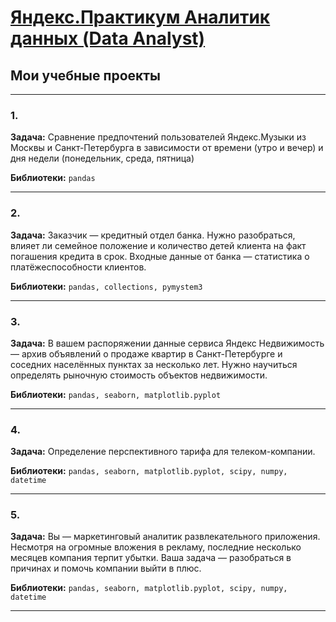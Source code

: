 # [Яндекс.Практикум Аналитик данных (Data Analyst)](https://praktikum.yandex.ru/data-analyst/)
## Мои учебные проекты
<hr>

### 1. 

**Задача:**
Сравнение предпочтений пользователей Яндекс.Музыки из Москвы и Санкт-Петербурга в зависимости от времени (утро и вечер) и дня недели (понедельник, среда, пятница)

**Библиотеки:**
`pandas`
<hr>

### 2.

**Задача:**
Заказчик — кредитный отдел банка. Нужно разобраться, влияет ли семейное положение и количество детей клиента на факт погашения кредита в срок. Входные данные от банка — статистика о платёжеспособности клиентов.

**Библиотеки:**
`pandas, collections, pymystem3`
<hr>

### 3.
**Задача:**
В вашем распоряжении данные сервиса Яндекс Недвижимость — архив объявлений о продаже квартир в Санкт-Петербурге и соседних населённых пунктах за несколько лет. Нужно научиться определять рыночную стоимость объектов недвижимости.

**Библиотеки:**
`pandas, seaborn, matplotlib.pyplot`
<hr>

### 4.

**Задача:**
Определение перспективного тарифа для телеком-компании.

**Библиотеки:**
`pandas, seaborn, matplotlib.pyplot, scipy, numpy, datetime`
<hr>

### 5. 
**Задача:**
Вы — маркетинговый аналитик развлекательного приложения. Несмотря на огромные вложения в рекламу, последние несколько месяцев компания терпит убытки. Ваша задача — разобраться в причинах и помочь компании выйти в плюс.

**Библиотеки:**
`pandas, seaborn, matplotlib.pyplot, scipy, numpy, datetime`
<hr>
